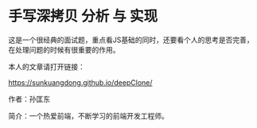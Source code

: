 # 手写深拷贝 分析 与 实现

这是一个很经典的面试题，重点看JS基础的同时，还要看个人的思考是否完善，在处理问题的时候有很重要的作用。

本人的文章请打开链接：

https://sunkuangdong.github.io/deepClone/

作者：孙匡东

简介：一个热爱前端，不断学习的前端开发工程师。

